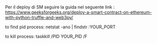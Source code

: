 Per il deploy di SM seguire la guida nel seguente link : 
https://www.geeksforgeeks.org/deploy-a-smart-contract-on-ethereum-with-python-truffle-and-web3py/

to find pid process:
netstat -ano | findstr :YOUR_PORT

to kill process:
taskkill /PID YOUR_PID /F 
